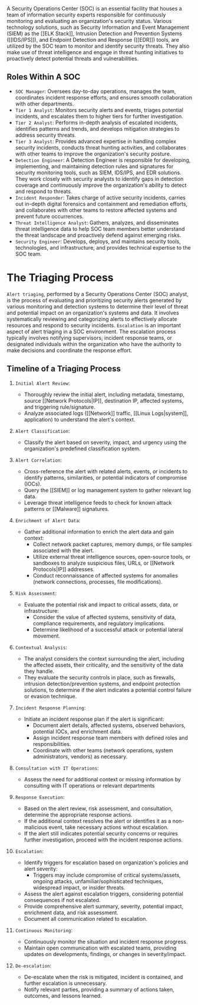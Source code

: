 A Security Operations Center (SOC) is an essential facility that houses a team of information security experts responsible for continuously monitoring and evaluating an organization's security status.
Various technology solutions, such as Security Information and Event Management (SIEM) as the [[ELK Stack]], Intrusion Detection and Prevention Systems ([[IDS/IPS]]), and Endpoint Detection and Response ([[EDR]]) tools, are utilized by the SOC team to monitor and identify security threats. They also make use of threat intelligence and engage in threat hunting initiatives to proactively detect potential threats and vulnerabilities.

## Roles Within A SOC
- `SOC Manager`: Oversees day-to-day operations, manages the team, coordinates incident response efforts, and ensures smooth collaboration with other departments.
- `Tier 1 Analyst`: Monitors security alerts and events, triages potential incidents, and escalates them to higher tiers for further investigation.
- `Tier 2 Analyst`: Performs in-depth analysis of escalated incidents, identifies patterns and trends, and develops mitigation strategies to address security threats.
- `Tier 3 Analyst`: Provides advanced expertise in handling complex security incidents, conducts threat hunting activities, and collaborates with other teams to improve the organization's security posture.
- `Detection Engineer`: A Detection Engineer is responsible for developing, implementing, and maintaining detection rules and signatures for security monitoring tools, such as SIEM, IDS/IPS, and EDR solutions. They work closely with security analysts to identify gaps in detection coverage and continuously improve the organization's ability to detect and respond to threats.
- `Incident Responder`: Takes charge of active security incidents, carries out in-depth digital forensics and containment and remediation efforts, and collaborates with other teams to restore affected systems and prevent future occurrences.
- `Threat Intelligence Analyst`: Gathers, analyzes, and disseminates threat intelligence data to help SOC team members better understand the threat landscape and proactively defend against emerging risks.
- `Security Engineer`: Develops, deploys, and maintains security tools, technologies, and infrastructure, and provides technical expertise to the SOC team.
# The Triaging Process
`Alert triaging`, performed by a Security Operations Center (SOC) analyst, is the process of evaluating and prioritizing security alerts generated by various monitoring and detection systems to determine their level of threat and potential impact on an organization's systems and data. It involves systematically reviewing and categorizing alerts to effectively allocate resources and respond to security incidents.
`Escalation` is an important aspect of alert triaging in a SOC environment. The escalation process typically involves notifying supervisors, incident response teams, or designated individuals within the organization who have the authority to make decisions and coordinate the response effort.
## Timeline of a Triaging Process
1. `Initial Alert Review`:
	- Thoroughly review the initial alert, including metadata, timestamp, source [[Network Protocols|IP]], destination IP, affected systems, and triggering rule/signature.
	- Analyze associated logs ([[Network]] traffic, [[Linux Logs|system]], application) to understand the alert's context.

2. `Alert Classification`:
	- Classify the alert based on severity, impact, and urgency using the organization's predefined classification system.

3. `Alert Correlation`:
	- Cross-reference the alert with related alerts, events, or incidents to identify patterns, similarities, or potential indicators of compromise (IOCs).
	- Query the [[SIEM]] or log management system to gather relevant log data.
	- Leverage threat intelligence feeds to check for known attack patterns or [[Malware]] signatures.

4. `Enrichment of Alert Data`:
	- Gather additional information to enrich the alert data and gain context:
	    - Collect network packet captures, memory dumps, or file samples associated with the alert.
	    - Utilize external threat intelligence sources, open-source tools, or sandboxes to analyze suspicious files, URLs, or [[Network Protocols|IP]] addresses.
	    - Conduct reconnaissance of affected systems for anomalies (network connections, processes, file modifications).

5. `Risk Assessment`:
	- Evaluate the potential risk and impact to critical assets, data, or infrastructure:
	    - Consider the value of affected systems, sensitivity of data, compliance requirements, and regulatory implications.
	    - Determine likelihood of a successful attack or potential lateral movement.

6. `Contextual Analysis`:
	- The analyst considers the context surrounding the alert, including the affected assets, their criticality, and the sensitivity of the data they handle.
	- They evaluate the security controls in place, such as firewalls, intrusion detection/prevention systems, and endpoint protection solutions, to determine if the alert indicates a potential control failure or evasion technique.

7. `Incident Response Planning`:
	- Initiate an incident response plan if the alert is significant:
	    - Document alert details, affected systems, observed behaviors, potential IOCs, and enrichment data.
	    - Assign incident response team members with defined roles and responsibilities.
	    - Coordinate with other teams (network operations, system administrators, vendors) as necessary.

8. `Consultation with IT Operations`:
	- Assess the need for additional context or missing information by consulting with IT operations or relevant departments

9. `Response Execution`:
	- Based on the alert review, risk assessment, and consultation, determine the appropriate response actions.
	- If the additional context resolves the alert or identifies it as a non-malicious event, take necessary actions without escalation.
	- If the alert still indicates potential security concerns or requires further investigation, proceed with the incident response actions.

10. `Escalation`:
	- Identify triggers for escalation based on organization's policies and alert severity:
	    - Triggers may include compromise of critical systems/assets, ongoing attacks, unfamiliar/sophisticated techniques, widespread impact, or insider threats.
	- Assess the alert against escalation triggers, considering potential consequences if not escalated.
	- Provide comprehensive alert summary, severity, potential impact, enrichment data, and risk assessment.
	- Document all communication related to escalation.

11. `Continuous Monitoring`:
	- Continuously monitor the situation and incident response progress.
	- Maintain open communication with escalated teams, providing updates on developments, findings, or changes in severity/impact.

12. `De-escalation`:
	- De-escalate when the risk is mitigated, incident is contained, and further escalation is unnecessary.
	- Notify relevant parties, providing a summary of actions taken, outcomes, and lessons learned.